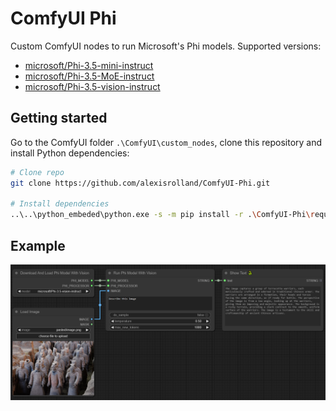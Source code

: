 # ComfyUI Phi

Custom ComfyUI nodes to run Microsoft's Phi models. Supported versions:

- [microsoft/Phi-3.5-mini-instruct](https://huggingface.co/microsoft/Phi-3.5-mini-instruct)
- [microsoft/Phi-3.5-MoE-instruct](https://huggingface.co/microsoft/Phi-3.5-MoE-instruct)
- [microsoft/Phi-3.5-vision-instruct](https://huggingface.co/microsoft/Phi-3.5-vision-instruct)

## Getting started

Go to the ComfyUI folder `.\ComfyUI\custom_nodes`, clone this repository and install Python dependencies:

```sh
# Clone repo
git clone https://github.com/alexisrolland/ComfyUI-Phi.git

# Install dependencies
..\..\python_embeded\python.exe -s -m pip install -r .\ComfyUI-Phi\requirements.txt
```

## Example

![Example](example.png)